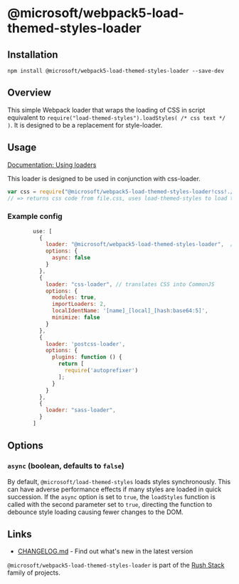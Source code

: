 # @microsoft/webpack5-load-themed-styles-loader

## Installation

`npm install @microsoft/webpack5-load-themed-styles-loader --save-dev`

## Overview

This simple Webpack loader that wraps the loading of CSS in script equivalent
to `require("load-themed-styles").loadStyles( /* css text */ )`.
It is designed to be a replacement for style-loader.

## Usage

[Documentation: Using loaders](http://webpack.github.io/docs/using-loaders.html)

This loader is designed to be used in conjunction with css-loader.

``` javascript
var css = require("@microsoft/webpack5-load-themed-styles-loader!css!./file.css");
// => returns css code from file.css, uses load-themed-styles to load the CSS on the page.
```

### Example config

``` javascript
        use: [
          {
            loader: "@microsoft/webpack5-load-themed-styles-loader",  // creates style nodes from JS strings
            options: {
              async: false
            }
          },
          {
            loader: "css-loader", // translates CSS into CommonJS
            options: {
              modules: true,
              importLoaders: 2,
              localIdentName: '[name]_[local]_[hash:base64:5]',
              minimize: false
            }
          },
          {
            loader: 'postcss-loader',
            options: {
              plugins: function () {
                return [
                  require('autoprefixer')
                ];
              }
            }
          },
          {
            loader: "sass-loader",
          }
        ]

```

## Options

### `async` (boolean, defaults to `false`)

By default, `@microsoft/load-themed-styles` loads styles synchronously. This can have adverse performance effects
if many styles are loaded in quick succession. If the `async` option is set to `true`, the `loadStyles` function
is called with the second parameter set to `true`, directing the function to debounce style loading causing fewer
changes to the DOM.


## Links

- [CHANGELOG.md](
  https://github.com/microsoft/rushstack/blob/main/webpack/webpack5-loader-load-themed-styles/CHANGELOG.md) - Find
  out what's new in the latest version

`@microsoft/webpack5-load-themed-styles-loader` is part of the [Rush Stack](https://rushstack.io/) family of projects.
